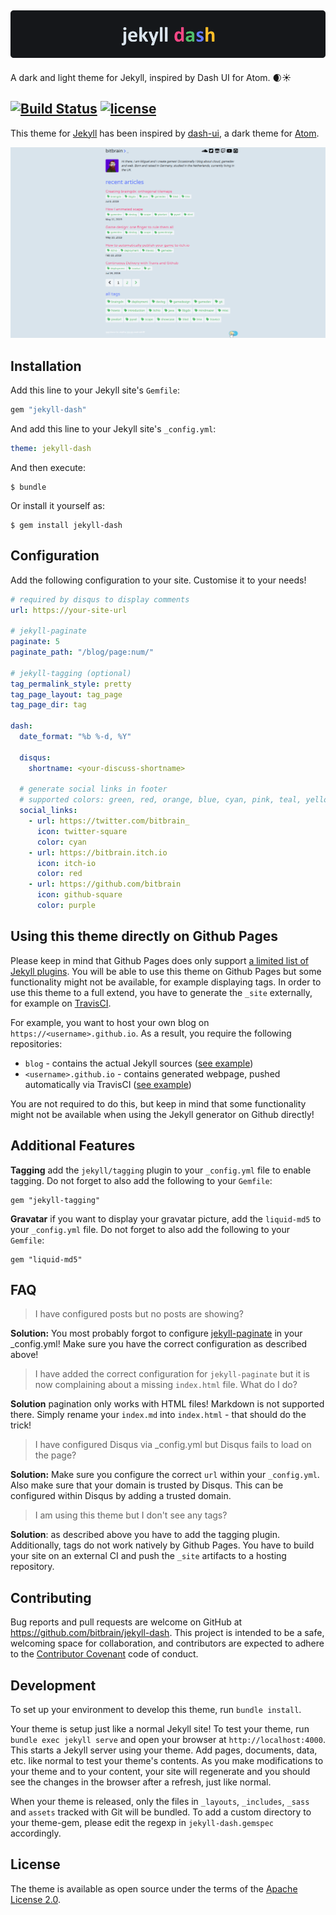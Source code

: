 ![logo](logo.png)
--

A dark and light theme for Jekyll, inspired by Dash UI for Atom. 🌒☀

[![Build Status](https://img.shields.io/travis/bitbrain/braingdx/master.svg?logo=travis&style=flat-square)](https://travis-ci.org/bitbrain/jekyll-dash)
[![license](https://img.shields.io/github/license/bitbrain/jekyll-dash.svg?style=flat-square)](LICENSE.MD)
---
This theme for [Jekyll](https://jekyllrb.com/) has been inspired by [dash-ui](https://atom.io/themes/dash-ui), a dark theme for [Atom](https://atom.io).

[![design](theme.gif)](http://bitbrain.github.io)

## Installation

Add this line to your Jekyll site's `Gemfile`:

```ruby
gem "jekyll-dash"
```

And add this line to your Jekyll site's `_config.yml`:

```yaml
theme: jekyll-dash
```

And then execute:

    $ bundle

Or install it yourself as:

    $ gem install jekyll-dash

## Configuration

Add the following configuration to your site. Customise it to your needs!

```yaml
# required by disqus to display comments
url: https://your-site-url

# jekyll-paginate
paginate: 5
paginate_path: "/blog/page:num/"

# jekyll-tagging (optional)
tag_permalink_style: pretty
tag_page_layout: tag_page
tag_page_dir: tag

dash:
  date_format: "%b %-d, %Y"

  disqus:
    shortname: <your-discuss-shortname>

  # generate social links in footer
  # supported colors: green, red, orange, blue, cyan, pink, teal, yellow, indigo, purple
  social_links:
    - url: https://twitter.com/bitbrain_
      icon: twitter-square
      color: cyan
    - url: https://bitbrain.itch.io
      icon: itch-io
      color: red
    - url: https://github.com/bitbrain
      icon: github-square
      color: purple
```
## Using this theme directly on Github Pages

Please keep in mind that Github Pages does only support [a limited list of Jekyll plugins](https://help.github.com/en/articles/configuring-jekyll-plugins#default-plugins). You will be able to use this theme on Github Pages but some functionality might not be available, for example displaying tags. In order to use this theme to a full extend, you have to generate the `_site` externally, for example on [TravisCI](https://travis-ci.org). 

For example, you want to host your own blog on `https://<username>.github.io`. As a result, you require the following repositories:

* `blog` - contains the actual Jekyll sources ([see example](https://github.com/bitbrain/blog))
* `<username>.github.io` - contains generated webpage, pushed automatically via TravisCI ([see example](https://github.com/bitbrain/bitbrain.github.io))

You are not required to do this, but keep in mind that some functionality might not be available when using the Jekyll generator on Github directly!

## Additional Features

**Tagging** add the `jekyll/tagging` plugin to your `_config.yml` file to enable tagging. Do not forget to also add the following to your `Gemfile`:
```Gemfile
gem "jekyll-tagging"
```
**Gravatar** if you want to display your gravatar picture, add the `liquid-md5` to your `_config.yml` file. Do not forget to also add the following to your `Gemfile`:
```Gemfile
gem "liquid-md5"
```
## FAQ

> I have configured posts but no posts are showing?

**Solution:** You most probably forgot to configure [jekyll-paginate](https://jekyllrb.com/docs/pagination/) in your _config.yml! Make sure you have the correct configuration as described above!

> I have added the correct configuration for `jekyll-paginate` but it is now complaining about a missing `index.html` file. What do I do?

**Solution** pagination only works with HTML files! Markdown is not supported there. Simply rename your `index.md` into `index.html` - that should do the trick!

> I have configured Disqus via _config.yml but Disqus fails to load on the page? 

**Solution:** Make sure you configure the correct `url` within your `_config.yml`. Also make sure that your domain is trusted by Disqus. This can be configured within Disqus by adding a trusted domain.

> I am using this theme but I don't see any tags?

**Solution**: as described above you have to add the tagging plugin. Additionally, tags do not work natively by Github Pages. You have to build your site on an external CI and push the `_site` artifacts to a hosting repository.

## Contributing

Bug reports and pull requests are welcome on GitHub at https://github.com/bitbrain/jekyll-dash. This project is intended to be a safe, welcoming space for collaboration, and contributors are expected to adhere to the [Contributor Covenant](http://contributor-covenant.org) code of conduct.

## Development

To set up your environment to develop this theme, run `bundle install`.

Your theme is setup just like a normal Jekyll site! To test your theme, run `bundle exec jekyll serve` and open your browser at `http://localhost:4000`. This starts a Jekyll server using your theme. Add pages, documents, data, etc. like normal to test your theme's contents. As you make modifications to your theme and to your content, your site will regenerate and you should see the changes in the browser after a refresh, just like normal.

When your theme is released, only the files in `_layouts`, `_includes`, `_sass` and `assets` tracked with Git will be bundled.
To add a custom directory to your theme-gem, please edit the regexp in `jekyll-dash.gemspec` accordingly.

## License

The theme is available as open source under the terms of the [Apache License 2.0](https://opensource.org/licenses/Apache-2.0).
